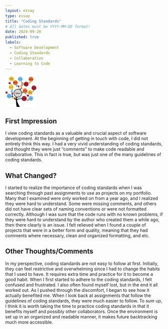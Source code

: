 ```yaml
---
layout: essay
type: essay
title: "Coding Standards"
# All dates must be YYYY-MM-DD format!
date: 2024-09-26
published: true
labels:
  - Software Development
  - Coding Standards
  - Collaboration
  - Learning to Code
---
```


<img width="100px" class="rounded float-start pe-4" src="../img/87722C31-77DE-4E5A-BBFB-BEDB28B35B6C_1_201_a.jpeg">

## First Impression
I view coding standards as a valuable and crucial aspect of software development. At the beginning of getting in touch with code, I did not entirely think this way. I had a very vivid understanding of coding standards, and thought they were just “comments” to make code readable and collaborative. This in fact is true, but was just one of the many guidelines of coding standards. 

## What Changed?
I started to realize the importance of coding standards when I was searching through past assignments to use as projects on my portfolio. Many that I examined were only worked on from a year ago, and I realized they were hard to understand. Some were missing comments, and others did not have clear sets of naming conventions or were not formatted correctly. Although I was sure that the code runs with no known problems, if they were hard to understand by the author who created them a while ago, then there clearly is an issue. I felt relieved when I found a couple of projects that were in a better form and quality, meaning that they had comments where necessary, clean and organized formatting, and etc. 

## Other Thoughts/Comments
In my perspective, coding standards are not easy to follow at first. Initially, they can feel restrictive and overwhelming since I had to change the habits that I used to have. It requires extra time and practice for it to become a good habit. When I first started to adhere to the coding standards, I felt confused and frustrated. I also often found myself lost, but in the end it all worked out. As I pushed through the discomfort, I began to see how it actually benefited me. When I look back at assignments that follow the guidelines of coding standards, they were much easier to follow. To sum up, I think it is worth taking the time to practice coding standards in that it benefits myself and possibly other collaborators. Once the environment is set up in an organized and readable manner, it makes future backtracking much more accessible. 

